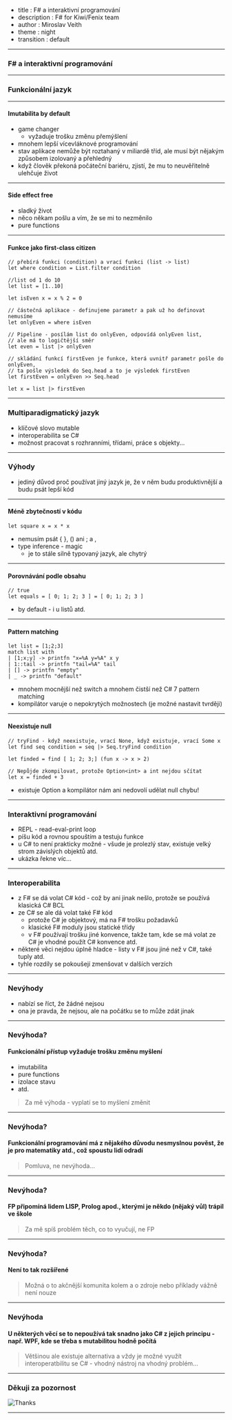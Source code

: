 - title : F# a interaktivní programování
- description : F# for Kiwi/Fenix team
- author : Miroslav Veith
- theme : night
- transition : default

***

### F# a interaktivní programování

***

### Funkcionální jazyk

---

#### Imutabilita by default 
 - game changer
    - vyžaduje trošku změnu přemýšlení
 - mnohem lepší vícevláknové programování
 - stav aplikace nemůže být roztahaný v miliardě tříd, ale musí být nějakým způsobem izolovaný a přehledný
 - když člověk překoná počáteční bariéru, zjistí, že mu to neuvěřitelně ulehčuje život

---

#### Side effect free

 - sladký život
 - něco někam pošlu a vím, že se mi to nezměnilo
 - pure functions

---

#### Funkce jako first-class citizen

    // přebírá funkci (condition) a vrací funkci (list -> list)
    let where condition = List.filter condition
    
    //list od 1 do 10
    let list = [1..10]
    
    let isEven x = x % 2 = 0

    // částečná aplikace - definujeme parametr a pak už ho definovat nemusíme
    let onlyEven = where isEven
    
    // Pipeline - posílám list do onlyEven, odpovídá onlyEven list, 
    // ale má to logičtější směr
    let even = list |> onlyEven
    
    // skládání funkcí firstEven je funkce, která uvnitř parametr pošle do onlyEven, 
    // ta pošle výsledek do Seq.head a to je výsledek firstEven
    let firstEven = onlyEven >> Seq.head
    
    let x = list |> firstEven

***

### Multiparadigmatický jazyk
 - klíčové slovo mutable
 - interoperabilita se C#
 - možnost pracovat s rozhranními, třídami, práce s objekty...

***

### Výhody
 - jediný důvod proč používat jiný jazyk je, že v něm budu produktivnější a budu psát lepší kód

---

#### Méně zbytečností v kódu
    let square x = x * x
 - nemusím psát { }, () ani ; a ,
 - type inference - magic
    - je to stále silně typovaný jazyk, ale chytrý

---

#### Porovnávání podle obsahu
    // true
    let equals = [ 0; 1; 2; 3 ] = [ 0; 1; 2; 3 ]
 - by default - i u listů atd.

---

#### Pattern matching
    let list = [1;2;3]
    match list with 
    | [1;x;y] -> printfn "x=%A y=%A" x y
    | 1::tail -> printfn "tail=%A" tail 
    | [] -> printfn "empty"
    | _ -> printfn "default"
    
 - mnohem mocnější než switch a mnohem čistší než C# 7 pattern matching
 - kompilátor varuje o nepokrytých možnostech (je možné nastavit tvrději)
 
---

#### Neexistuje null
    // tryFind - když neexistuje, vrací None, když existuje, vrací Some x
    let find seq condition = seq |> Seq.tryFind condition

    let finded = find [ 1; 2; 3;] (fun x -> x > 2)
    
    // Nepůjde zkompilovat, protože Option<int> a int nejdou sčítat
    let x = finded + 3

 - existuje Option a kompilátor nám ani nedovolí udělat null chybu!

***

### Interaktivní programování
 - REPL - read-eval-print loop
 - píšu kód a rovnou spouštím a testuju funkce
 - u C# to není prakticky možné - všude je prolezlý stav, existuje velký strom závislých objektů atd.
 - ukázka řekne víc...

***

### Interoperabilita
 - z F# se dá volat C# kód - což by ani jinak nešlo, protože se používá klasická C# BCL
 - ze C# se ale dá volat také F# kód
    - protože C# je objektový, má na F# trošku požadavků
    - klasické F# moduly jsou statické třídy
    - v F# používají trošku jiné konvence, takže tam, kde se má volat ze C# je vhodné použít C# konvence atd.
 - některé věci nejdou úplně hladce - listy v F# jsou jiné než v C#, také tuply atd.
 - tyhle rozdíly se pokoušejí zmenšovat v dalších verzích

***

### Nevýhody
 - nabízí se říct, že žádné nejsou
 - ona je pravda, že nejsou, ale na počátku se to může zdát jinak

---

### Nevýhoda?
#### Funkcionální přístup vyžaduje trošku změnu myšlení
 - imutabilita
 - pure functions
 - izolace stavu
 - atd.

> Za mě výhoda - vyplatí se to myšlení změnit

---

### Nevýhoda?
#### Funkcionální programování má z nějakého důvodu nesmyslnou pověst, že je pro matematiky atd., což spoustu lidí odradí

> Pomluva, ne nevýhoda...

---

### Nevýhoda?
#### FP připomíná lidem LISP, Prolog apod., kterými je někdo (nějaký vůl) trápil ve škole

> Za mě spíš problém těch, co to vyučují, ne FP

---

### Nevýhoda?
#### Není to tak rozšířené

> Možná o to akčnější komunita kolem a o zdroje nebo příklady vážně není nouze

---

### Nevýhoda
#### U některých věcí se to nepoužívá tak snadno jako C# z jejich principu - např. WPF, kde se třeba s mutabilitou hodně počítá

> Většinou ale existuje alternativa a vždy je možné využít interoperatbilitu se C# - vhodný nástroj na vhodný problém...

***

### Děkuji za pozornost

![Thanks](https://media.giphy.com/media/yoJC2El7xJkYCadlWE/giphy.gif)

***